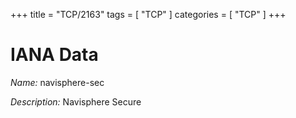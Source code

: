 +++
title = "TCP/2163"
tags = [ "TCP" ]
categories = [ "TCP" ]
+++

# IANA Data

_Name:_ navisphere-sec

_Description:_ Navisphere Secure

